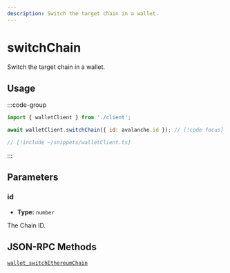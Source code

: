 ```yaml
---
description: Switch the target chain in a wallet.
---
```


# switchChain

Switch the target chain in a wallet.

## Usage

:::code-group

```js twoslash [example.ts]
import { walletClient } from './client';

await walletClient.switchChain({ id: avalanche.id }); // [!code focus]
```

```js twoslash [client.ts] filename="client.ts"
// [!include ~/snippets/walletClient.ts]
```

:::

## Parameters

### id

- **Type:** `number`

The Chain ID.

## JSON-RPC Methods

[`wallet_switchEthereumChain`](https://eips.ethereum.org/EIPS/eip-3326)
